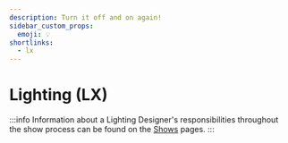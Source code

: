 ```yaml
---
description: Turn it off and on again!
sidebar_custom_props:
  emoji: 💡
shortlinks:
  - lx
---
```

# Lighting (LX)

:::info
Information about a Lighting Designer's responsibilities throughout the show process can be found on the
[Shows](/wiki/warwick-drama/shows) pages.
:::
